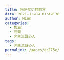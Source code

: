```yaml
---
title: 唠唠叨叨的前言
date: 2021-11-09 01:49:36
author: Minn
categories:
  - Minn
  - 视频
  - 非主流戬心人
tags:
  - 非主流戬心人
permalink: /pages/eb275e/
---
```


<iframeComp ihtml="https://player.bilibili.com/player.html?aid=634123399&cid=438863389&page=2&danmaku=1&high_quality=1"></iframeComp>

<!-- more -->
